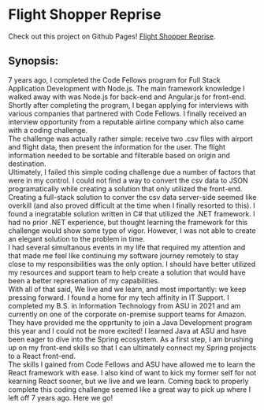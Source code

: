 # Flight Shopper Reprise

Check out this project on Github Pages! [Flight Shopper Reprise](https://cameronmbacon.github.io/flight-shopper-reprise/index.html).

## Synopsis:

7 years ago, I completed the Code Fellows program for Full Stack Application Development with Node.js. The main framework knowledge I walked away with was Node.js for back-end and Angular.js for front-end. Shortly after completing the program, I began applying for interviews with various companies that partnered with Code Fellows. I finally received an interview opportunity from a reputable airline company which also came with a coding challenge.  
The challenge was actually rather simple: receive two .csv files with airport and flight data, then present the information for the user. The flight information needed to be sortable and filterable based on origin and destination.  
Ultimately, I failed this simple coding challenge due a number of factors that were in my control. I could not find a way to convert the csv data to JSON programatically while creating a solution that only utilized the front-end. Creating a full-stack solution to conver the csv data server-side seemed like overkill (and also proved difficult at the time when I finally resorted to this). I found a inegratable solution written in C# that utilized the .NET framework. I had no prior .NET experience, but thought learning the framework for this challenge would show some type of vigor. However, I was not able to create an elegant solution to the problem in time.  
I had several simultanous events in my life that required my attention and that made me feel like continuing my software journey remotely to stay close to my responsibilities was the only option. I should have better utilized my resources and support team to help create a solution that would have been a better represenation of my capabilities.  
With all of that said, We live and we learn, and most importantly: we keep pressing forward. I found a home for my tech affinity in IT Support. I completed my B.S. in Information Technology from ASU in 2021 and am currently on one of the corporate on-premise support teams for Amazon. They have provided me the opprtunity to join a Java Development program this year and I could not be more excited! I learned Java at ASU and have been eager to dive into the Spring ecosystem. As a first step, I am brushing up on my front-end skills so that I can ultimately connect my Spring projects to a React front-end.  
The skills I gained from Code Fellows and ASU have allowed me to learn the React framework with ease. I also kind of want to kick my former self for not kearning React sooner, but we live and we learn. Coming back to properly complete this coding challenge seemed like a great way to pick up where I left off 7 years ago. Here we go!
